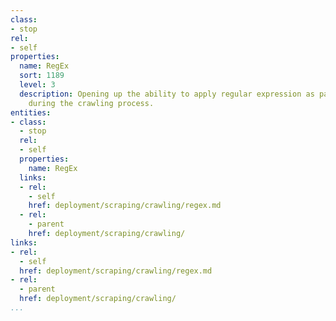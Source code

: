 ```yaml
---
class:
- stop
rel:
- self
properties:
  name: RegEx
  sort: 1189
  level: 3
  description: Opening up the ability to apply regular expression as part of evaluation
    during the crawling process.
entities:
- class:
  - stop
  rel:
  - self
  properties:
    name: RegEx
  links:
  - rel:
    - self
    href: deployment/scraping/crawling/regex.md
  - rel:
    - parent
    href: deployment/scraping/crawling/
links:
- rel:
  - self
  href: deployment/scraping/crawling/regex.md
- rel:
  - parent
  href: deployment/scraping/crawling/
...
```

